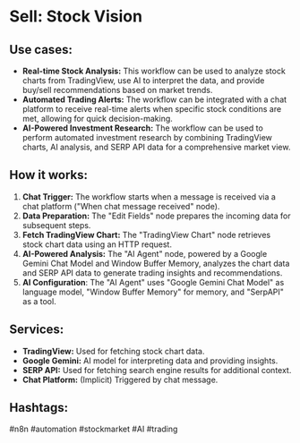 # Sell: Stock Vision

## Use cases:

- **Real-time Stock Analysis:** This workflow can be used to analyze stock charts from TradingView, use AI to interpret the data, and provide buy/sell recommendations based on market trends.
- **Automated Trading Alerts:** The workflow can be integrated with a chat platform to receive real-time alerts when specific stock conditions are met, allowing for quick decision-making.
- **AI-Powered Investment Research:** The workflow can be used to perform automated investment research by combining TradingView charts, AI analysis, and SERP API data for a comprehensive market view.

## How it works:

1.  **Chat Trigger:** The workflow starts when a message is received via a chat platform ("When chat message received" node).
2.  **Data Preparation:** The "Edit Fields" node prepares the incoming data for subsequent steps.
3.  **Fetch TradingView Chart:** The "TradingView Chart" node retrieves stock chart data using an HTTP request.
4.  **AI-Powered Analysis:** The "AI Agent" node, powered by a Google Gemini Chat Model and Window Buffer Memory, analyzes the chart data and SERP API data to generate trading insights and recommendations.
5.  **AI Configuration**: The "AI Agent" uses "Google Gemini Chat Model" as language model, "Window Buffer Memory" for memory, and "SerpAPI" as a tool.

## Services:

-   **TradingView:** Used for fetching stock chart data.
-   **Google Gemini:** AI model for interpreting data and providing insights.
-   **SERP API:** Used for fetching search engine results for additional context.
-   **Chat Platform:** (Implicit) Triggered by chat message.

## Hashtags:

#n8n #automation #stockmarket #AI #trading
